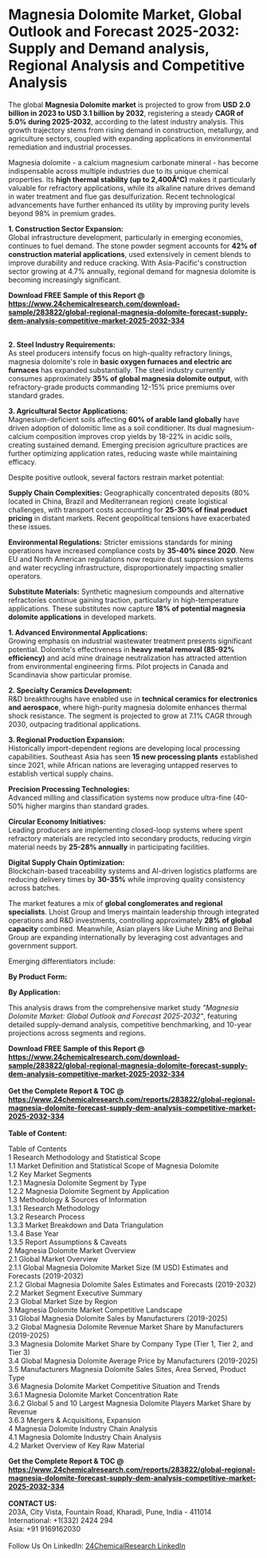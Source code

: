 <h1>Magnesia Dolomite Market, Global Outlook and Forecast 2025-2032: Supply and Demand analysis, Regional Analysis and Competitive Analysis</h1><p>The global <strong>Magnesia Dolomite market</strong> is projected to grow from <strong>USD 2.0 billion in 2023 to USD 3.1 billion by 2032</strong>, registering a steady <strong>CAGR of 5.0% during 2025-2032</strong>, according to the latest industry analysis. This growth trajectory stems from rising demand in construction, metallurgy, and agriculture sectors, coupled with expanding applications in environmental remediation and industrial processes.</p><p>Magnesia dolomite - a calcium magnesium carbonate mineral - has become indispensable across multiple industries due to its unique chemical properties. Its <strong>high thermal stability (up to 2,400Â°C)</strong> makes it particularly valuable for refractory applications, while its alkaline nature drives demand in water treatment and flue gas desulfurization. Recent technological advancements have further enhanced its utility by improving purity levels beyond 98% in premium grades.</p><p><strong>1. Construction Sector Expansion:</strong><br>
Global infrastructure development, particularly in emerging economies, continues to fuel demand. The stone powder segment accounts for <strong>42% of construction material applications</strong>, used extensively in cement blends to improve durability and reduce cracking. With Asia-Pacific's construction sector growing at 4.7% annually, regional demand for magnesia dolomite is becoming increasingly significant.</p><div><b>Download FREE Sample of this Report @ 
            <a href="https://www.24chemicalresearch.com/download-sample/283822/global-regional-magnesia-dolomite-forecast-supply-dem-analysis-competitive-market-2025-2032-334">
            https://www.24chemicalresearch.com/download-sample/283822/global-regional-magnesia-dolomite-forecast-supply-dem-analysis-competitive-market-2025-2032-334</a></b></div><br><p><strong>2. Steel Industry Requirements:</strong><br>
As steel producers intensify focus on high-quality refractory linings, magnesia dolomite's role in <strong>basic oxygen furnaces and electric arc furnaces</strong> has expanded substantially. The steel industry currently consumes approximately <strong>35% of global magnesia dolomite output</strong>, with refractory-grade products commanding 12-15% price premiums over standard grades.</p><p><strong>3. Agricultural Sector Applications:</strong><br>
Magnesium-deficient soils affecting <strong>60% of arable land globally</strong> have driven adoption of dolomitic lime as a soil conditioner. Its dual magnesium-calcium composition improves crop yields by 18-22% in acidic soils, creating sustained demand. Emerging precision agriculture practices are further optimizing application rates, reducing waste while maintaining efficacy.</p><p>Despite positive outlook, several factors restrain market potential:</p><p><strong>Supply Chain Complexities:</strong> Geographically concentrated deposits (80% located in China, Brazil and Mediterranean region) create logistical challenges, with transport costs accounting for <strong>25-30% of final product pricing</strong> in distant markets. Recent geopolitical tensions have exacerbated these issues.</p><p><strong>Environmental Regulations:</strong> Stricter emissions standards for mining operations have increased compliance costs by <strong>35-40% since 2020</strong>. New EU and North American regulations now require dust suppression systems and water recycling infrastructure, disproportionately impacting smaller operators.</p><p><strong>Substitute Materials:</strong> Synthetic magnesium compounds and alternative refractories continue gaining traction, particularly in high-temperature applications. These substitutes now capture <strong>18% of potential magnesia dolomite applications</strong> in developed markets.</p><p><strong>1. Advanced Environmental Applications:</strong><br>
Growing emphasis on industrial wastewater treatment presents significant potential. Dolomite's effectiveness in <strong>heavy metal removal (85-92% efficiency)</strong> and acid mine drainage neutralization has attracted attention from environmental engineering firms. Pilot projects in Canada and Scandinavia show particular promise.</p><p><strong>2. Specialty Ceramics Development:</strong><br>
R&amp;D breakthroughs have enabled use in <strong>technical ceramics for electronics and aerospace</strong>, where high-purity magnesia dolomite enhances thermal shock resistance. The segment is projected to grow at 7.1% CAGR through 2030, outpacing traditional applications.</p><p><strong>3. Regional Production Expansion:</strong><br>
Historically import-dependent regions are developing local processing capabilities. Southeast Asia has seen <strong>15 new processing plants</strong> established since 2021, while African nations are leveraging untapped reserves to establish vertical supply chains.</p><p><strong>Precision Processing Technologies:</strong><br>
	Advanced milling and classification systems now produce ultra-fine (40-50% higher margins than standard grades.</p><p><strong>Circular Economy Initiatives:</strong><br>
	Leading producers are implementing closed-loop systems where spent refractory materials are recycled into secondary products, reducing virgin material needs by <strong>25-28% annually</strong> in participating facilities.</p><p><strong>Digital Supply Chain Optimization:</strong><br>
	Blockchain-based traceability systems and AI-driven logistics platforms are reducing delivery times by <strong>30-35%</strong> while improving quality consistency across batches.</p><p>The market features a mix of <strong>global conglomerates and regional specialists</strong>. Lhoist Group and Imerys maintain leadership through integrated operations and R&amp;D investments, controlling approximately <strong>28% of global capacity</strong> combined. Meanwhile, Asian players like Liuhe Mining and Beihai Group are expanding internationally by leveraging cost advantages and government support.</p><p>Emerging differentiators include:</p><p><strong>By Product Form:</strong></p><p><strong>By Application:</strong></p><p>This analysis draws from the comprehensive market study <em>"Magnesia Dolomite Market: Global Outlook and Forecast 2025-2032"</em>, featuring detailed supply-demand analysis, competitive benchmarking, and 10-year projections across segments and regions.</p><div><b>Download FREE Sample of this Report @ 
            <a href="https://www.24chemicalresearch.com/download-sample/283822/global-regional-magnesia-dolomite-forecast-supply-dem-analysis-competitive-market-2025-2032-334">
            https://www.24chemicalresearch.com/download-sample/283822/global-regional-magnesia-dolomite-forecast-supply-dem-analysis-competitive-market-2025-2032-334</a></b></div><br><div><b>Get the Complete Report & TOC @ 
            <a href="https://www.24chemicalresearch.com/reports/283822/global-regional-magnesia-dolomite-forecast-supply-dem-analysis-competitive-market-2025-2032-334">
            https://www.24chemicalresearch.com/reports/283822/global-regional-magnesia-dolomite-forecast-supply-dem-analysis-competitive-market-2025-2032-334</a></b></div><br>
            <b>Table of Content:</b><p>Table of Contents<br />
1 Research Methodology and Statistical Scope<br />
1.1 Market Definition and Statistical Scope of Magnesia Dolomite<br />
1.2 Key Market Segments<br />
1.2.1 Magnesia Dolomite Segment by Type<br />
1.2.2 Magnesia Dolomite Segment by Application<br />
1.3 Methodology & Sources of Information<br />
1.3.1 Research Methodology<br />
1.3.2 Research Process<br />
1.3.3 Market Breakdown and Data Triangulation<br />
1.3.4 Base Year<br />
1.3.5 Report Assumptions & Caveats<br />
2 Magnesia Dolomite Market Overview<br />
2.1 Global Market Overview<br />
2.1.1 Global Magnesia Dolomite Market Size (M USD) Estimates and Forecasts (2019-2032)<br />
2.1.2 Global Magnesia Dolomite Sales Estimates and Forecasts (2019-2032)<br />
2.2 Market Segment Executive Summary<br />
2.3 Global Market Size by Region<br />
3 Magnesia Dolomite Market Competitive Landscape<br />
3.1 Global Magnesia Dolomite Sales by Manufacturers (2019-2025)<br />
3.2 Global Magnesia Dolomite Revenue Market Share by Manufacturers (2019-2025)<br />
3.3 Magnesia Dolomite Market Share by Company Type (Tier 1, Tier 2, and Tier 3)<br />
3.4 Global Magnesia Dolomite Average Price by Manufacturers (2019-2025)<br />
3.5 Manufacturers Magnesia Dolomite Sales Sites, Area Served, Product Type<br />
3.6 Magnesia Dolomite Market Competitive Situation and Trends<br />
3.6.1 Magnesia Dolomite Market Concentration Rate<br />
3.6.2 Global 5 and 10 Largest Magnesia Dolomite Players Market Share by Revenue<br />
3.6.3 Mergers & Acquisitions, Expansion<br />
4 Magnesia Dolomite Industry Chain Analysis<br />
4.1 Magnesia Dolomite Industry Chain Analysis<br />
4.2 Market Overview of Key Raw Material</p><div><b>Get the Complete Report & TOC @ 
            <a href="https://www.24chemicalresearch.com/reports/283822/global-regional-magnesia-dolomite-forecast-supply-dem-analysis-competitive-market-2025-2032-334">
            https://www.24chemicalresearch.com/reports/283822/global-regional-magnesia-dolomite-forecast-supply-dem-analysis-competitive-market-2025-2032-334</a></b></div><br><b>CONTACT US:</b><br>
            203A, City Vista, Fountain Road, Kharadi, Pune, India - 411014<br>
            International: +1(332) 2424 294<br>
            Asia: +91 9169162030 <br><br>
            Follow Us On LinkedIn: <a href="https://www.linkedin.com/company/24chemicalresearch/">24ChemicalResearch LinkedIn</a>